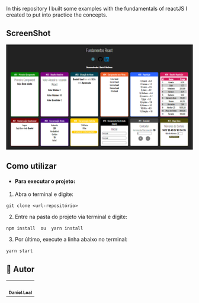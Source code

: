 In this repository I built some examples with the fundamentals of reactJS I created to put into practice the concepts.

## ScreenShot
<p align=center> 
  <img src="./src/assets/screenshotProject.png" width=900/>
</p>

## Como utilizar

- <h4><strong>Para executar o projeto:</strong></h4>

1. Abra o terminal e digite:</br>

```
git clone <url-repositório>
```

2. Entre na pasta do projeto via terminal e digite:

```
npm install  ou  yarn install

```

3. Por último, execute a linha abaixo no terminal: 

```
yarn start 
```

## :pencil: Autor
<table>
  <tr>
    <td align="center"><a href="https://github.com/danielLeal98"><img src=https://avatars2.githubusercontent.com/u/37132172?s=460&u=7c43bece5e3160c317bfd4b2162999753567abb5&v=4" width="100px;" alt=""/><br /><sub><b>Daniel Leal</b></sub></a><br /></td>
  <tr>
</table>
